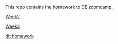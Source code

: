 This repo contains the homework to DE zoomcamp.

[Week2](Week2/README.md)

[Week3](Week3/README.md)

[dlt homework](dlt/DEZoomcamp_dlt_Homework.ipynb)